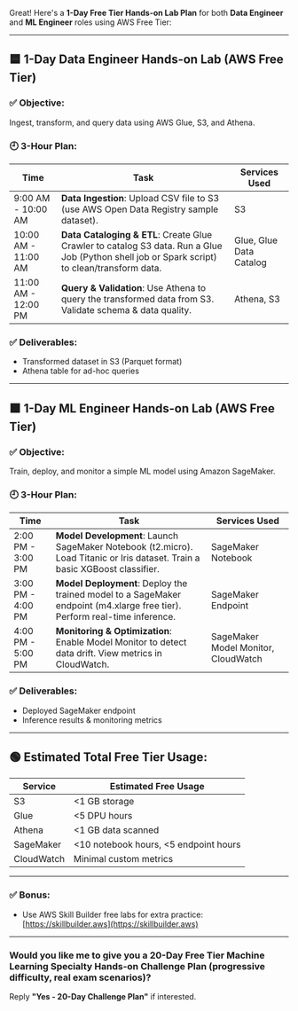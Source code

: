 Great! Here's a **1-Day Free Tier Hands-on Lab Plan** for both **Data Engineer** and **ML Engineer** roles using AWS Free Tier:

---

## 🟦 **1-Day Data Engineer Hands-on Lab (AWS Free Tier)**

### ✅ Objective:

Ingest, transform, and query data using AWS Glue, S3, and Athena.

### 🕘 3-Hour Plan:

| Time                | Task                                                                                                                                          | Services Used           |
| ------------------- | --------------------------------------------------------------------------------------------------------------------------------------------- | ----------------------- |
| 9:00 AM - 10:00 AM  | **Data Ingestion**: Upload CSV file to S3 (use AWS Open Data Registry sample dataset).                                                        | S3                      |
| 10:00 AM - 11:00 AM | **Data Cataloging & ETL**: Create Glue Crawler to catalog S3 data. Run a Glue Job (Python shell job or Spark script) to clean/transform data. | Glue, Glue Data Catalog |
| 11:00 AM - 12:00 PM | **Query & Validation**: Use Athena to query the transformed data from S3. Validate schema & data quality.                                     | Athena, S3              |

### ✅ Deliverables:

* Transformed dataset in S3 (Parquet format)
* Athena table for ad-hoc queries

---

## 🟩 **1-Day ML Engineer Hands-on Lab (AWS Free Tier)**

### ✅ Objective:

Train, deploy, and monitor a simple ML model using Amazon SageMaker.

### 🕘 3-Hour Plan:

| Time              | Task                                                                                                                         | Services Used                       |
| ----------------- | ---------------------------------------------------------------------------------------------------------------------------- | ----------------------------------- |
| 2:00 PM - 3:00 PM | **Model Development**: Launch SageMaker Notebook (t2.micro). Load Titanic or Iris dataset. Train a basic XGBoost classifier. | SageMaker Notebook                  |
| 3:00 PM - 4:00 PM | **Model Deployment**: Deploy the trained model to a SageMaker endpoint (m4.xlarge free tier). Perform real-time inference.   | SageMaker Endpoint                  |
| 4:00 PM - 5:00 PM | **Monitoring & Optimization**: Enable Model Monitor to detect data drift. View metrics in CloudWatch.                        | SageMaker Model Monitor, CloudWatch |

### ✅ Deliverables:

* Deployed SageMaker endpoint
* Inference results & monitoring metrics

---

## 🟢 Estimated Total Free Tier Usage:

| Service    | Estimated Free Usage                  |
| ---------- | ------------------------------------- |
| S3         | <1 GB storage                         |
| Glue       | <5 DPU hours                          |
| Athena     | <1 GB data scanned                    |
| SageMaker  | <10 notebook hours, <5 endpoint hours |
| CloudWatch | Minimal custom metrics                |

---

### ✅ Bonus:

* Use AWS Skill Builder free labs for extra practice: [https://skillbuilder.aws](https://skillbuilder.aws)

---

### Would you like me to give you a **20-Day Free Tier Machine Learning Specialty Hands-on Challenge Plan** (progressive difficulty, real exam scenarios)?

Reply **"Yes - 20-Day Challenge Plan"** if interested.
